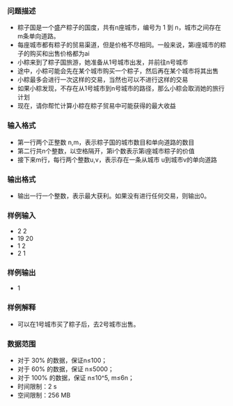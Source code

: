 ### 问题描述

- 粽子国是一个盛产粽子的国度，共有n座城市，编号为 1 到 n，城市之间存在m条单向道路。
- 每座城市都有粽子的贸易渠道，但是价格不尽相同。一般来说，第i座城市的粽子的购买和出售价格都为ai
- 小粽来到了粽子国旅游，她准备从1号城市出发，并前往n号城市
- 途中，小粽可能会先在某个城市购买一个粽子，然后再在某个城市将其出售
- 小粽最多会进行一次这样的交易，当然也可以不进行这样的交易
- 如果小粽发现，不存在从1号城市到n号城市的路径，那么小粽会取消她的旅行计划
- 现在，请你帮忙计算小粽在粽子贸易中可能获得的最大收益

### 输入格式

- 第一行两个正整数 n,m，表示粽子国的城市数目和单向道路的数目
- 第二行共n个整数，以空格隔开，第i个数表示第i座城市粽子的价值
- 接下来m行，每行两个整数u,v，表示存在一条从城市 u到城市v的单向道路

### 输出格式

- 输出一行一个整数，表示最大获利。如果没有进行任何交易，则输出0。

### 样例输入

- 2 2
- 19 20
- 1 2
- 2 1

### 样例输出

- 1

### 样例解释

- 可以在1号城市买了粽子后，去2号城市出售。

### 数据范围

- 对于 30% 的数据，保证n≤100；
- 对于 60% 的数据，保证 n≤5000；
- 对于 100% 的数据，保证 n≤10^5, m≤6n；
- 时间限制：2 s
- 空间限制：256 MB